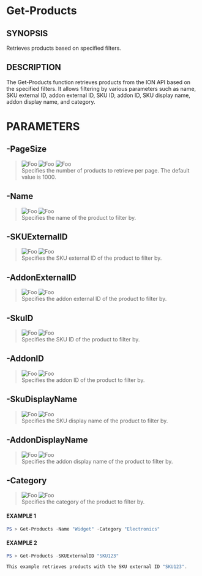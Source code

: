 # Get-Products
## SYNOPSIS
Retrieves products based on specified filters.
## DESCRIPTION
The Get-Products function retrieves products from the ION API based on the specified filters. It allows filtering by various parameters such as name, SKU external ID, addon external ID, SKU ID, addon ID, SKU display name, addon display name, and category.
# PARAMETERS

## **-PageSize**
> ![Foo](https://img.shields.io/badge/Type-String-Blue?) ![Foo](https://img.shields.io/badge/Mandatory-FALSE-Green?) ![Foo](https://img.shields.io/badge/DefaultValue-1000-Blue?color=5547a8)\
Specifies the number of products to retrieve per page. The default value is 1000.

  ## **-Name**
> ![Foo](https://img.shields.io/badge/Type-String-Blue?) ![Foo](https://img.shields.io/badge/Mandatory-FALSE-Green?) \
Specifies the name of the product to filter by.

  ## **-SKUExternalID**
> ![Foo](https://img.shields.io/badge/Type-String-Blue?) ![Foo](https://img.shields.io/badge/Mandatory-FALSE-Green?) \
Specifies the SKU external ID of the product to filter by.

  ## **-AddonExternalID**
> ![Foo](https://img.shields.io/badge/Type-String-Blue?) ![Foo](https://img.shields.io/badge/Mandatory-FALSE-Green?) \
Specifies the addon external ID of the product to filter by.

  ## **-SkuID**
> ![Foo](https://img.shields.io/badge/Type-String-Blue?) ![Foo](https://img.shields.io/badge/Mandatory-FALSE-Green?) \
Specifies the SKU ID of the product to filter by.

  ## **-AddonID**
> ![Foo](https://img.shields.io/badge/Type-String-Blue?) ![Foo](https://img.shields.io/badge/Mandatory-FALSE-Green?) \
Specifies the addon ID of the product to filter by.

  ## **-SkuDisplayName**
> ![Foo](https://img.shields.io/badge/Type-String-Blue?) ![Foo](https://img.shields.io/badge/Mandatory-FALSE-Green?) \
Specifies the SKU display name of the product to filter by.

  ## **-AddonDisplayName**
> ![Foo](https://img.shields.io/badge/Type-String-Blue?) ![Foo](https://img.shields.io/badge/Mandatory-FALSE-Green?) \
Specifies the addon display name of the product to filter by.

  ## **-Category**
> ![Foo](https://img.shields.io/badge/Type-String-Blue?) ![Foo](https://img.shields.io/badge/Mandatory-FALSE-Green?) \
Specifies the category of the product to filter by.

 #### EXAMPLE 1
```powershell
PS > Get-Products -Name "Widget" -Category "Electronics"
```
 #### EXAMPLE 2
```powershell
PS > Get-Products -SKUExternalID "SKU123"

This example retrieves products with the SKU external ID "SKU123".
```

